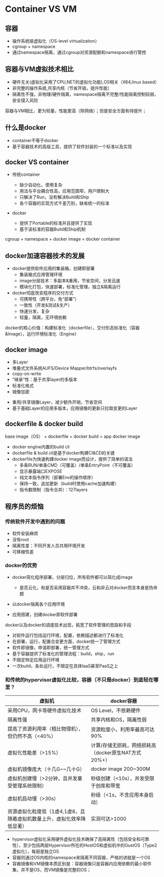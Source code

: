 # Container VS VM #
## 容器 ##
* 操作系统层虚拟化（OS-level virtualization）
* cgroup + namespace
* 通过namespace隔离，通过cgroup对资源配额和namespace进行管控

## 容器与VM虚拟技术相比 ##
* 硬件无关(虚拟化采用了CPU,NET的虚拟化功能),OS相关（X64,linux based）
* 非完整的操作系统,共享内核（节省开销，提升性能）
* 隔离性不强，非物理/硬件隔离，namespace隔离不完整/性能隔离控制较弱，安全侵入风险

容器与VM相比，更为轻量，性能更高（除网络）；但是安全方面有待提升；
## 什么是docker ##
* container不等于docker
* 基于容器技术的高级工具，提供了软件封装的一个标准以及实现

## docker VS container
* 传统container
    * 缺少自动化，使用复杂
    * 用法与平台耦合性高，应用范围窄，用户限制大
    * 只解决了Run，没有解决Build和Ship
    * 各个容器的实现方式千差万别，缺省统一的标准

* docker
    * 提供了Portable的标准并且提供了实现
    * 基于该标准的容器Build和Ship机制

cgroup + namespace + docker image = docker container

## docker加速容器技术的发展 ##
* docker提供软件应用的集装箱，创建即部署
    * 集装箱式应用管理环境
    * image分层技术：多副本&重用，节省空间，分发迅速
    * 模块化打包，快速部署，标准化管理，独立&隔离运行
* docker彻底改变程序的交付方式
    * 可携带性（跨平台，免“部署”）
    * 一致性（开发&测试&生产）
    * 快速分发，复杂
    * 轻量，隔离，无环境依赖

docker的核心价值：构建标准化（dockerfile），交付形态标准化（容器&Image），运行环境标准化（Engine）
## docker image ##
* 多Layer
* 堆叠式文件系统AUFS/Device Mapper/btrfs/overlayfs
* copy-on-write
* ”继承“性：基于共享layer的多版本
* 标准化格式
* 镜像加密

- 重用/共享镜像Layer，减少额外开销，节省空间
- 基于基础Layer的应用多版本，应用镜像的更新只拉取变更的Layer

## dockerfile & docker build ##
base image（OS） + dockerfile + docker build = app docker image
* docker engine内置的build cli
* dockerfile & build cli是基于docker构建CI&CD的关键
* dockerfile为快速构建docker image而设计，提供了简单的语法
    - 多条RUN/单条CMD（可覆盖）/单条EntryPoint（不可覆盖）
    - 显示暴露端口EXPOSE
    - 纯文本指令序列（部署Env的操作顺序）
    - 保持一致，追加更新（build时使用cache加速构建）
    - 指令数限制（指令合并）：127layers

## 程序员的烦恼 ##
### 传统软件开发中遇到的问题 ###
* 软件安装麻烦
* 没有root
* 隔离性差：不同开发人员共用环境开发
* 可移植性差

### docker的优势 ###
* docker简化程序部署，分层归位，所有软件都可以简化成image
    - 是否云化，和是否采用容器并不冲突，云和非云对docker而言本身是伪命题
    
* 以docker隔离各个应用环境
* 应用搭建，创建docker即软件部署

docker以及docker的调度技术出现，拓宽了软件管理的思路和手段
* 对软件运行包括运行环境，配置，依赖描述都进行了标准化
* 在部署，运行，配置合变更方面，docker统一了管理方式
* 软件即镜像，申请即部署，统一管理方式
* 基于容器提供了标准化的管理流程：build，ship，run
* 不限定特定应用运行环境
* 一次build，各处运行，不限定在具体IaaS甚至PaaS之上

### 和传统的hypervisor虚拟化比较，容器（不只是docker）到底轻在哪里？ ###
虚拟机 | docker容器
--------------|--------------
采用CPU，网卡等硬件虚拟化技术 | OS Level，不依赖硬件
隔离性强 | 共享内核和OS，隔离性弱
提高了资源利用率（相比物理机），但仍然不高（<40%）| 资源粒度小，利用率最高可达90%
虚拟化性能差（>15%） | 计算/存储无损耗，网络损耗高（docker原生NAT方式20%+）
虚拟机镜像庞大（十几G~~几十G） | docker image 200~300M
虚拟机创建慢（>2分钟，且并发量受管理系统限制） | 秒级创建（<10s），并发受限于创库和带宽
虚拟机启动慢（>30s） | 秒级（<1s，不含应用本身启动）
资源虚拟化粒度低（1虚4,1虚8，且随着虚拟机数量上升，虚拟化效率降低显著） | 实测可达>1000

* hypervisor虚拟化采用硬件虚拟化技术确保了高隔离性（包括安全和可靠性），至少包括两层Hypervisor所在的HostOS和虚拟机中的GustOS（Type2虚拟化），每层是独立OS
* 容器则通过OS内核的namespace来隔离不同容器，严格的讲就是一个OS
* 容器镜像和VM镜像本质区别是：容器镜像只是容器内应用依赖的最小软件集，并不是OS，而VM镜像是完整的OS；

